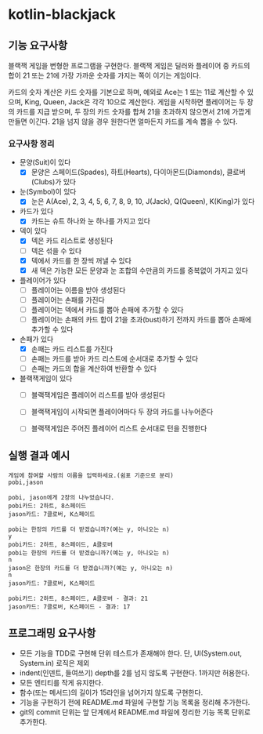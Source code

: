 # kotlin-blackjack

## 기능 요구사항

블랙잭 게임을 변형한 프로그램을 구현한다. 블랙잭 게임은 딜러와 플레이어 중 카드의 합이 21 또는 21에 가장 가까운 숫자를 가지는 쪽이 이기는 게임이다.

카드의 숫자 계산은 카드 숫자를 기본으로 하며, 예외로 Ace는 1 또는 11로 계산할 수 있으며, King, Queen, Jack은 각각 10으로 계산한다.
게임을 시작하면 플레이어는 두 장의 카드를 지급 받으며, 두 장의 카드 숫자를 합쳐 21을 초과하지 않으면서 21에 가깝게 만들면 이긴다. 21을 넘지 않을 경우 원한다면 얼마든지 카드를 계속 뽑을 수 있다.

### 요구사항 정리

- 문양(Suit)이 있다
  - [x] 문양은 스페이드(Spades), 하트(Hearts), 다이아몬드(Diamonds), 클로버(Clubs)가 있다
- 눈(Symbol)이 있다
  - [x] 눈은 A(Ace), 2, 3, 4, 5, 6, 7, 8, 9, 10, J(Jack), Q(Queen), K(King)가 있다
- 카드가 있다
  - [x] 카드는 슈트 하나와 눈 하나를 가지고 있다
- 덱이 있다
  - [x] 덱은 카드 리스트로 생성된다
  - [ ] 덱은 섞을 수 있다
  - [x] 덱에서 카드를 한 장씩 꺼낼 수 있다
  - [x] 새 덱은 가능한 모든 문양과 눈 조합의 수만큼의 카드를 중복없이 가지고 있다
- 플레이어가 있다
  - [ ] 플레이어는 이름을 받아 생성된다
  - [ ] 플레이어는 손패를 가진다
  - [ ] 플레이어는 덱에서 카드를 뽑아 손패에 추가할 수 있다
  - [ ] 플레이어는 손패의 카드 합이 21을 초과(bust)하기 전까지 카드를 뽑아 손패에 추가할 수 있다
- 손패가 있다
  - [x] 손패는 카드 리스트를 가진다
  - [ ] 손패는 카드를 받아 카드 리스트에 순서대로 추가할 수 있다
  - [ ] 손패는 카드의 합을 계산하여 반환할 수 있다
- 블랙잭게임이 있다
  - [ ] 블랙잭게임은 플레이어 리스트를 받아 생성된다
  - [ ] 블랙잭게임이 시작되면 플레이어마다 두 장의 카드를 나누어준다
  - [ ] 블랙잭게임은 주어진 플레이어 리스트 순서대로 턴을 진행한다


## 실행 결과 예시

```text
게임에 참여할 사람의 이름을 입력하세요.(쉼표 기준으로 분리)
pobi,jason

pobi, jason에게 2장의 나누었습니다.
pobi카드: 2하트, 8스페이드
jason카드: 7클로버, K스페이드

pobi는 한장의 카드를 더 받겠습니까?(예는 y, 아니오는 n)
y
pobi카드: 2하트, 8스페이드, A클로버
pobi는 한장의 카드를 더 받겠습니까?(예는 y, 아니오는 n)
n
jason은 한장의 카드를 더 받겠습니까?(예는 y, 아니오는 n)
n
jason카드: 7클로버, K스페이드

pobi카드: 2하트, 8스페이드, A클로버 - 결과: 21
jason카드: 7클로버, K스페이드 - 결과: 17

```

## 프로그래밍 요구사항

- 모든 기능을 TDD로 구현해 단위 테스트가 존재해야 한다. 단, UI(System.out, System.in) 로직은 제외
- indent(인덴트, 들여쓰기) depth를 2를 넘지 않도록 구현한다. 1까지만 허용한다.
- 모든 엔티티를 작게 유지한다.
- 함수(또는 메서드)의 길이가 15라인을 넘어가지 않도록 구현한다.
- 기능을 구현하기 전에 README.md 파일에 구현할 기능 목록을 정리해 추가한다.
- git의 commit 단위는 앞 단계에서 README.md 파일에 정리한 기능 목록 단위로 추가한다.
